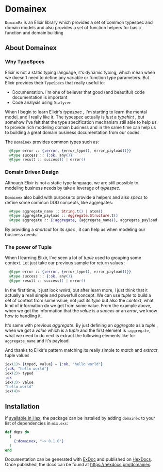 # Domainex

`DomainEx` is an Elixir library which provides a set of common typespec and domain models and also provides
a set of function helpers for basic function and domain building  

## About Domainex

### Why TypeSpces

Elixir is not a static typing language, it's dynamic typing, which mean when we doesn't need to define any variable
or function type parameters. But Elixir provides their `TypeSpecs` that really useful to: 

- Documentation. I'm one of believer that good (and beautiful) code documentation is important
- Code analysis using `Dialyzer`

When I begin to learn Elixir's *typespec* , I'm starting to learn the mental model, and I really like it. The typespec
actually is *just* a *typehint* , but somehow I've felt that the type specification mechanism still able to help us to provide rich modeling domain business and in the same time can help us to building a great domain business documentation
from our codes.

The `Domainex` provides common types such as: 

```elixir
  @type error :: {:error, {error_type(), error_payload()}}
  @type success :: {:ok, any()}
  @type result :: success() | error()
```

### Domain Driven Design

Although Elixir is not a static type language, we are still possible to modeling business needs by take a leverage of *typespec*.

`Domainex` also build with purpose to provide a helpers and also *specs* to define some common DDD concepts, like aggregates: 

```elixir
  @type aggregate_name :: String.t() | atom()
  @type aggregate_payload :: Aggregate.Structure.t()
  @type aggregate :: {:aggregate, {aggregate_name(), aggregate_payload()}}
```

By providing a *shortcut* for its *spec* , it can help us when modeling our business needs. 

### The power of Tuple

When I learning Elixir, I've seen a lot of *tuple* used to grouping some context. Let just take our previous sample for return values : 

```elixir
  @type error :: {:error, {error_type(), error_payload()}}
  @type success :: {:ok, any()}
  @type result :: success() | error()
```

In the first time, it just look *weird*, but after learn more, I just think that it actually a reall simple and powerfull concept. We can use *tuple* to build a set of context from some value, not just its *type* but also the *context*, what kind of information do we get from some value. From the example above, when we got the information that the *value* is a *succes* or an *error*, we know how to handling it.

It's same with previous *aggregate*. By just defining an *aggregate* as a *tuple* , when we got a *value* which is a *tuple* and the first element is `:aggregate`, what we need to do next is extract the following elements like for `aggregate_name` and it's payload.

And thanks to Elixir's pattern matching its really simple to *match* and *extract* tuple values

```elixir
iex(1)> {typed, value} = {:ok, "hello world"}
{:ok, "hello world"}
iex(2)> typed
:ok
iex(3)> value
"hello world"
iex(4)> 
```

## Installation

If [available in Hex](https://hex.pm/docs/publish), the package can be installed
by adding `domainex` to your list of dependencies in `mix.exs`:

```elixir
def deps do
  [
    {:domainex, "~> 0.1.0"}
  ]
end
```

Documentation can be generated with [ExDoc](https://github.com/elixir-lang/ex_doc)
and published on [HexDocs](https://hexdocs.pm). Once published, the docs can
be found at <https://hexdocs.pm/domainex>.

